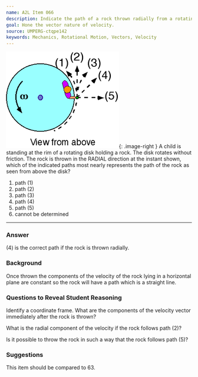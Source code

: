 ```yaml
---
name: A2L Item 066
description: Indicate the path of a rock thrown radially from a rotating platform.
goal: Hone the vector nature of velocity.
source: UMPERG-ctqpe142
keywords: Mechanics, Rotational Motion, Vectors, Velocity
---
```


![Item066_fig1.gif](../images/Item066_fig1.gif){: .image-right } A
child is standing at the rim of a rotating disk holding a rock.  The
disk rotates without friction.  The rock is thrown in the RADIAL
direction at the instant shown, which of the indicated paths most nearly
represents the path of the rock as seen from above the disk?

1. path (1)
2. path (2)
3. path (3)
4. path (4)
5. path (5)
6. cannot be determined

<hr/>

### Answer

(4) is the correct path if the rock is thrown radially.

### Background

Once thrown the components of the velocity of the rock lying in a
horizontal plane are constant so the rock will have a path which is a
straight line.

### Questions to Reveal Student Reasoning

Identify a coordinate frame.  What are the components of the velocity
vector immediately after the rock is thrown?

What is the radial component of the velocity if the rock follows path
(2)?

Is it possible to throw the rock in such a way that the rock follows
path (5)?

### Suggestions

This item should be compared to 63.
